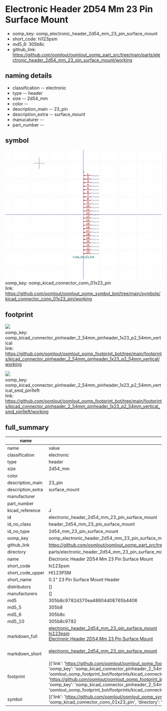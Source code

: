 # Electronic Header 2D54 Mm 23 Pin Surface Mount

  
* oomp_key: oomp_electronic_header_2d54_mm_23_pin_surface_mount 
* short_code: hi123psm
* md5_6: 305b8c  
* github_link: https://github.com/oomlout/oomlout_oomp_part_src/tree/main/parts/electronic_header_2d54_mm_23_pin_surface_mount/working  
## naming details
* classification -- electronic
* type -- header
* size -- 2d54_mm
* color -- 
* description_main -- 23_pin
* description_extra -- surface_mount
* manucaturer -- 
* part_number -- 



## symbol

![](symbol/0/working/working_600.png)  
oomp_key: oomp_kicad_connector_conn_01x23_pin  
link: https://github.com/oomlout/oomlout_oomp_symbol_bot/tree/main/symbols/kicad_connector_conn_01x23_pin/working  

## footprint

![](footprint/0/working/working_600.png)  
oomp_key: oomp_kicad_connector_pinheader_2_54mm_pinheader_1x23_p2_54mm_vertical  
link: https://github.com/oomlout/oomlout_oomp_footprint_bot/tree/main/footprints/kicad_connector_pinheader_2_54mm_pinheader_1x23_p2_54mm_vertical/working  

![](footprint/0/working/working_600.png)  
oomp_key: oomp_kicad_connector_pinheader_2_54mm_pinheader_1x23_p2_54mm_vertical_smd_pin1left  
link: https://github.com/oomlout/oomlout_oomp_footprint_bot/tree/main/footprints/kicad_connector_pinheader_2_54mm_pinheader_1x23_p2_54mm_vertical_smd_pin1left/working  

## full_summary
| name | value | 
| --- | --- | 
| name | value | 
| classification | electronic | 
| type | header | 
| size | 2d54_mm | 
| color |  | 
| description_main | 23_pin | 
| description_extra | surface_mount | 
| manufacturer |  | 
| part_number |  | 
| kicad_reference | J | 
| id | electronic_header_2d54_mm_23_pin_surface_mount | 
| id_no_class | header_2d54_mm_23_pin_surface_mount | 
| id_no_type | 2d54_mm_23_pin_surface_mount | 
| oomp_key | oomp_electronic_header_2d54_mm_23_pin_surface_mount | 
| github_link | https://github.com/oomlout/oomlout_oomp_part_src/tree/main/parts/electronic_header_2d54_mm_23_pin_surface_mount/working | 
| directory | parts/electronic_header_2d54_mm_23_pin_surface_mount | 
| name | Electronic Header 2D54 Mm 23 Pin Surface Mount | 
| short_code | hi123psm | 
| short_code_upper | HI123PSM | 
| short_name | 0.1" 23 Pin Surface Mount Header | 
| distributors | [] | 
| manufacturers | [] | 
| md5 | 305b8c9782d370ea48604d08765b4406 | 
| md5_5 | 305b8 | 
| md5_6 | 305b8c | 
| md5_10 | 305b8c9782 | 
| markdown_full | [electronic_header_2d54_mm_23_pin_surface_mount](https://github.com/oomlout/oomlout_oomp_part_src/tree/main/parts/electronic_header_2d54_mm_23_pin_surface_mount/working)<br>[hi123psm](https://github.com/oomlout/oomlout_oomp_part_src/tree/main/parts/electronic_header_2d54_mm_23_pin_surface_mount/working)<br>[Electronic Header 2D54 Mm 23 Pin Surface Mount](https://github.com/oomlout/oomlout_oomp_part_src/tree/main/parts/electronic_header_2d54_mm_23_pin_surface_mount/working)<br><br> | 
| markdown_short | [electronic_header_2d54_mm_23_pin_surface_mount](https://github.com/oomlout/oomlout_oomp_part_src/tree/main/parts/electronic_header_2d54_mm_23_pin_surface_mount/working)<br><br> | 
| footprint | [{'link': 'https://github.com/oomlout/oomlout_oomp_footprint_bot/tree/main/foootprntss/kicad_connector_pinheader_2_54mm_pinheader_1x23_p2_54mm_vertical', 'oomp_key': 'oomp_kicad_connector_pinheader_2_54mm_pinheader_1x23_p2_54mm_vertical', 'directory': 'oomlout_oomp_footprint_bot/footprints/kicad_connector_pinheader_2_54mm_pinheader_1x23_p2_54mm_vertical//working/working.kicad_mod'}, {'link': 'https://github.com/oomlout/oomlout_oomp_footprint_bot/tree/main/foootprntss/kicad_connector_pinheader_2_54mm_pinheader_1x23_p2_54mm_vertical_smd_pin1left', 'oomp_key': 'oomp_kicad_connector_pinheader_2_54mm_pinheader_1x23_p2_54mm_vertical_smd_pin1left', 'directory': 'oomlout_oomp_footprint_bot/footprints/kicad_connector_pinheader_2_54mm_pinheader_1x23_p2_54mm_vertical_smd_pin1left//working/working.kicad_mod'}] | 
| symbol | [{'link': 'https://github.com/oomlout/oomlout_oomp_symbol_bot/tree/main/symbols/kicad_connector_conn_01x23_pin', 'oomp_key': 'oomp_kicad_connector_conn_01x23_pin', 'directory': 'oomlout_oomp_symbol_bot/symbols/kicad_connector_conn_01x23_pin//working/working.kicad_sym'}] | 
